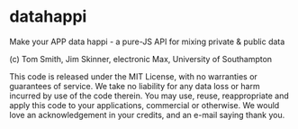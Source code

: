 datahappi
=========

Make your APP data happi - a pure-JS API for mixing private &amp;
public data

(c) Tom Smith, Jim Skinner, electronic Max, University of Southampton

This code is released under the MIT License, with no warranties or 
guarantees of service.  We take no liability for any data loss or harm
incurred by use of the code therein.  You may use, reuse, reappropriate
and apply this code to your applications, commercial or otherwise. We
would love an acknowledgement in your credits, and an e-mail saying thank
you.




